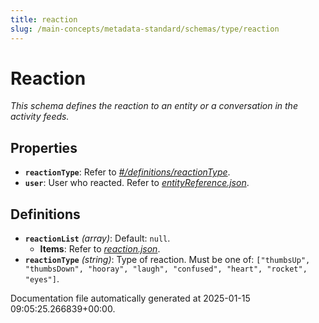 ```yaml
---
title: reaction
slug: /main-concepts/metadata-standard/schemas/type/reaction
---
```


# Reaction

*This schema defines the reaction to an entity or a conversation in the activity feeds.*

## Properties

- **`reactionType`**: Refer to *[#/definitions/reactionType](#definitions/reactionType)*.
- **`user`**: User who reacted. Refer to *[entityReference.json](#tityReference.json)*.
## Definitions

- **`reactionList`** *(array)*: Default: `null`.
  - **Items**: Refer to *[reaction.json](#action.json)*.
- **`reactionType`** *(string)*: Type of reaction. Must be one of: `["thumbsUp", "thumbsDown", "hooray", "laugh", "confused", "heart", "rocket", "eyes"]`.


Documentation file automatically generated at 2025-01-15 09:05:25.266839+00:00.
